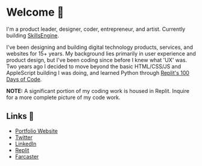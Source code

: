# Welcome 👋

I'm a product leader, designer, coder, entrepreneur, and artist. Currently building [SkillsEngine](https://skillsengine.com).

I've been designing and building digital technology products, services, and websites for 15+ years. My background lies primarily in user experience and product design, but I've been coding since before I knew what 'UX' was. Two years ago I decided to move beyond the basic HTML/CSS/JS and AppleScript building I was doing, and learned Python through [Replit's 100 Days of Code](https://replit.com/learn/100-days-of-python).

**NOTE:** A significant portion of my coding work is housed in Replit. Inquire for a more complete picture of my code work.  

## Links 🔗
- [Portfolio Website](https://www.mxmnr.com)
- [Twitter](https://www.twitter.com/mxmnr)
- [LinkedIn](https://www.linkedin.com/in/mxmnr)
- [Replit](https://www.replit.com/@mxmnr)
- [Farcaster](https://fcast.me/mxmnr)

<!--
**MxMnr/MxMnr** is a ✨ _special_ ✨ repository because its `README.md` (this file) appears on your GitHub profile.

Here are some ideas to get you started:

- 🔭 I’m currently working on ...
- 🌱 I’m currently learning ...
- 👯 I’m looking to collaborate on ...
- 🤔 I’m looking for help with ...
- 💬 Ask me about ...
- 📫 How to reach me: ...
- 😄 Pronouns: ...
- ⚡ Fun fact: ...
-->
